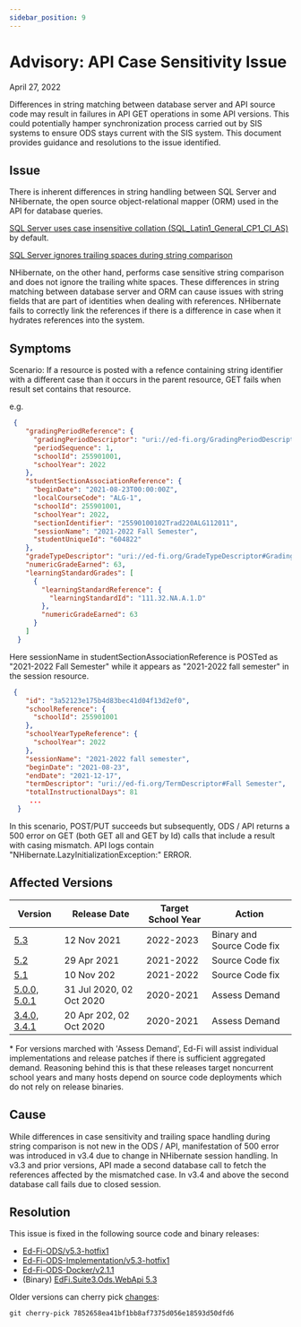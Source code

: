 ```yaml
---
sidebar_position: 9
---
```


# Advisory: API Case Sensitivity Issue

April 27, 2022

Differences in string matching between database server and API source code may
result in failures in API GET operations in some API versions.  This could
potentially hamper synchronization process carried out by SIS systems to ensure
ODS stays current with the SIS system. This document provides guidance and
resolutions to the issue identified.

## Issue

There is inherent differences in string handling between SQL Server and
NHibernate, the open source object-relational mapper (ORM) used in the API for
database queries.

[SQL Server uses case insensitive collation
(SQL_Latin1_General_CP1_CI_AS)](https://docs.microsoft.com/en-us/sql/relational-databases/collations/set-or-change-the-server-collation?view=sql-server-ver15#server-collation-in-sql-server)
by default.

[SQL Server ignores trailing spaces during string
comparison](https://support.microsoft.com/en-us/topic/inf-how-sql-server-compares-strings-with-trailing-spaces-b62b1a2d-27d3-4260-216d-a605719003b0)

NHibernate, on the other hand, performs case sensitive string comparison and
does not ignore the trailing white spaces. These differences in string matching
between database server and ORM can cause issues with string fields that are
part of identities when dealing with references. NHibernate fails to correctly
link the references if there is a difference in case when it hydrates references
into the system.

## Symptoms

Scenario: If a resource is posted with a refence containing string identifier
with a different case than it occurs in the parent resource, GET fails when
result set contains that resource.

e.g.

```json title="POST/PUT grades"
 {
    "gradingPeriodReference": {
      "gradingPeriodDescriptor": "uri://ed-fi.org/GradingPeriodDescriptor#First Six Weeks",
      "periodSequence": 1,
      "schoolId": 255901001,
      "schoolYear": 2022
    },
    "studentSectionAssociationReference": {
      "beginDate": "2021-08-23T00:00:00Z",
      "localCourseCode": "ALG-1",
      "schoolId": 255901001,
      "schoolYear": 2022,
      "sectionIdentifier": "25590100102Trad220ALG112011",
      "sessionName": "2021-2022 Fall Semester",
      "studentUniqueId": "604822"
    },
    "gradeTypeDescriptor": "uri://ed-fi.org/GradeTypeDescriptor#Grading Period",
    "numericGradeEarned": 63,
    "learningStandardGrades": [
      {
        "learningStandardReference": {
          "learningStandardId": "111.32.NA.A.1.D"
        },
        "numericGradeEarned": 63
      }
    ]
  }
```

Here sessionName in studentSectionAssociationReference is POSTed as "2021-2022
Fall Semester" while it appears as "2021-2022 fall semester" in the session
resource.

```json title="POST/PUT session showing parent resource"
 {
    "id": "3a52123e175b4d83bec41d04f13d2ef0",
    "schoolReference": {
      "schoolId": 255901001
    },
    "schoolYearTypeReference": {
      "schoolYear": 2022
    },
    "sessionName": "2021-2022 fall semester",
    "beginDate": "2021-08-23",
    "endDate": "2021-12-17",
    "termDescriptor": "uri://ed-fi.org/TermDescriptor#Fall Semester",
    "totalInstructionalDays": 81
     ...
  }
```

In this scenario, POST/PUT succeeds but subsequently, ODS / API returns a 500
error on GET (both GET all and GET by Id) calls that include a result with
casing mismatch.  API logs contain "NHibernate.LazyInitializationException:"
ERROR.

## Affected Versions

| Version                                                                      | Release Date             | Target School Year | Action                     |
| ---------------------------------------------------------------------------- | ------------------------ | ------------------ | -------------------------- |
| [5.3](https://edfi.atlassian.net/wiki/spaces/ODSAPIS3V53/overview)           | 12 Nov 2021              | 2022-2023          | Binary and Source Code fix |
| [5.2](https://edfi.atlassian.net/wiki/spaces/ODSAPIS3V520)                   | 29 Apr 2021              | 2021-2022          | Source Code fix            |
| [5.1](https://edfi.atlassian.net/wiki/spaces/ODSAPIS3V510/overview)          | 10 Nov 202               | 2021-2022          | Source Code fix            |
| [5.0.0, 5.0.1](https://edfi.atlassian.net/wiki/spaces/ODSAPIS3V500/overview) | 31 Jul 2020, 02 Oct 2020 | 2020-2021          | Assess Demand              |
| [3.4.0, 3.4.1](https://edfi.atlassian.net/wiki/spaces/ODSAPI34)              | 20 Apr 202, 02 Oct 2020  | 2020-2021          | Assess Demand              |

\* For versions marched with 'Assess Demand', Ed-Fi will assist individual
implementations and release patches if there is sufficient aggregated demand.
Reasoning behind this is that these releases target noncurrent school years and
many hosts depend on source code deployments which do not rely on release
binaries.

## Cause

While differences in case sensitivity and trailing space handling during string
comparison is not new in the ODS / API, manifestation of 500 error was
introduced in v3.4 due to change in NHibernate session handling. In v3.3 and
prior versions, API made a second database call to fetch the references affected
by the mismatched case. In v3.4 and above the second database call fails due to
closed session.

## Resolution

This issue is fixed in the following source code and binary releases:

* [Ed-Fi-ODS/v5.3-hotfix1](https://github.com/Ed-Fi-Alliance-OSS/Ed-Fi-ODS/tree/v5.3-hotfix1)
* [Ed-Fi-ODS-Implementation/v5.3-hotfix1](https://github.com/Ed-Fi-Alliance-OSS/Ed-Fi-ODS-Implementation/tree/v5.3-hotfix1)
* [Ed-Fi-ODS-Docker/v2.1.1](https://github.com/Ed-Fi-Alliance-OSS/Ed-Fi-ODS-Docker/tree/v2.1.1)
* (Binary) [EdFi.Suite3.Ods.WebApi
  5.3](https://dev.azure.com/ed-fi-alliance/Ed-Fi-Alliance-OSS/_packaging?_a=package&feed=EdFi%40Release&package=EdFi.Suite3.Ods.WebApi&version=5.3.1434&protocolType=NuGet)

Older versions can cherry pick
[changes](https://github.com/Ed-Fi-Alliance-OSS/Ed-Fi-ODS/pull/396/commits/7852658ea41bf1bb8af7375d056e18593d50dfd6):

```powershell
git cherry-pick 7852658ea41bf1bb8af7375d056e18593d50dfd6
```
